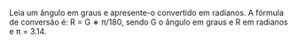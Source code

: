 Leia um ângulo em graus e apresente-o convertido em radianos. 
A fórmula de conversão é: R = G ∗ π/180, sendo G o ângulo em graus e R em radianos e π = 3.14.